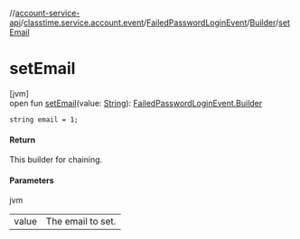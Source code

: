 //[account-service-api](../../../../index.md)/[classtime.service.account.event](../../index.md)/[FailedPasswordLoginEvent](../index.md)/[Builder](index.md)/[setEmail](set-email.md)

# setEmail

[jvm]\
open fun [setEmail](set-email.md)(value: [String](https://docs.oracle.com/javase/8/docs/api/java/lang/String.html)): [FailedPasswordLoginEvent.Builder](index.md)

`string email = 1;`

#### Return

This builder for chaining.

#### Parameters

jvm

| | |
|---|---|
| value | The email to set. |

